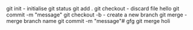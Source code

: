 git init - initialise 
git status 
git add .
git checkout <filename> - discard file 
hello
git commit -m "message"
git checkout -b <branch-name> - create a new branch
git merge <branch-name> - merge branch name 
git commit -m "message"# gfg
git merge 
holi 
